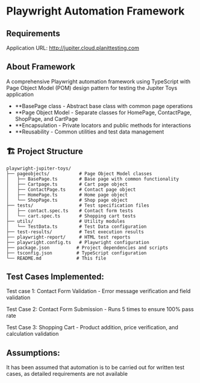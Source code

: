 # Playwright Automation Framework

## Requirements
Application URL: http://jupiter.cloud.planittesting.com

## About Framework
A comprehensive Playwright automation framework using TypeScript with Page Object Model (POM) design pattern for testing the Jupiter Toys application

- **BasePage class - Abstract base class with common page operations
- **Page Object Model - Separate classes for HomePage, ContactPage, ShopPage, and CartPage
- **Encapsulation - Private locators and public methods for interactions
- **Reusability - Common utilities and test data management

## 🏗 Project Structure

```
playwright-jupiter-toys/
├── pageobjects/           # Page Object Model classes
│   ├── BasePage.ts        # Base page with common functionality
│   ├── Cartpage.ts        # Cart page object
│   ├── ContactPage.ts     # Contact page object
│   ├── HomePage.ts        # Home page object
│   └── ShopPage.ts        # Shop page object
├── tests/                 # Test specification files
│   ├── contact.spec.ts    # Contact form tests
│   └── cart.spec.ts       # Shopping cart tests
├── utils/                 # Utility modules
│   └── TestData.ts        # Test Data configuration
├── test-results/          # Test execution results
├── playwright-report/     # HTML test reports
├── playwright.config.ts   # Playwright configuration
├── package.json          # Project dependencies and scripts
├── tsconfig.json         # TypeScript configuration
└── README.md             # This file
```

## Test Cases Implemented:

Test case 1:
Contact Form Validation - Error message verification and field validation

Test Case 2:
Contact Form Submission - Runs 5 times to ensure 100% pass rate

Test Case 3:
Shopping Cart - Product addition, price verification, and calculation validation

## Assumptions:
It has been assumed that automation is to be carried out for written test cases, as detailed requirements are not available
